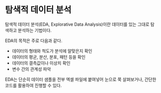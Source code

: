 # 탐색적 데이터 분석
탐색적 데이터 분석(EDA, Explorative Data Analysis)이란 데이터를 있는 그대로 탐색하고 분석하는 기법이다.

EDA의 목적은 주로 다음과 같다.
- 데이터의 형태와 척도가 분석에 알맞은지 확인
- 데이터의 평균, 분산, 분포, 패턴 등을 확인
- 데이터의 결측값이나 이상치 확인
- 변수 간의 관계성 파악

EDA는 단순히 데이터 샘플을 전부 엑셀 파일에 붙여넣어 눈으로 쭉 살펴보거나, 간단한 코드를 활용하여 진행할 수 있다.
